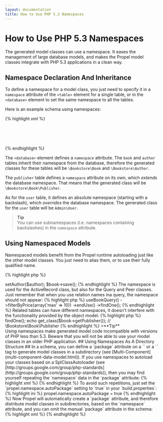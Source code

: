 ```yaml
---
layout: documentation
title: How to Use PHP 5.3 Namespaces
---
```


# How to Use PHP 5.3 Namespaces #

The generated model classes can use a namespace. It eases the management of large database models, and makes the Propel model classes integrate with PHP 5.3 applications in a clean way.

## Namespace Declaration And Inheritance ##

To define a namespace for a model class, you just need to specify it in a `namespace` attribute of the `<table>` element for a single table, or in the `<database>` element to set the same namespace to all the tables.

Here is an example schema using namespaces:

{% highlight xml %}
<?xml version="1.0" encoding="ISO-8859-1" standalone="no"?>
<database name="bookstore" defaultIdMethod="native" namespace="Bookstore">

  <table name="book">
    <column name="id" required="true" primaryKey="true" autoIncrement="true" type="INTEGER" />
    <column name="title" type="VARCHAR" required="true" primaryString="true" />
    <column name="isbn" required="true" type="VARCHAR" size="24" phpName="ISBN" />
    <column name="price" required="false" type="FLOAT" />
    <column name="publisher_id" required="false" type="INTEGER" description="Foreign Key Publisher" />
    <column name="author_id" required="false" type="INTEGER" description="Foreign Key Author" />
    <foreign-key foreignTable="publisher" onDelete="setnull">
      <reference local="publisher_id" foreign="id" />
    </foreign-key>
    <foreign-key foreignTable="author" onDelete="setnull" onUpdate="cascade">
      <reference local="author_id" foreign="id" />
    </foreign-key>
  </table>

  <table name="author">
    <column name="id" required="true" primaryKey="true" autoIncrement="true" type="INTEGER"/>
    <column name="first_name" required="true" type="VARCHAR" size="128" />
    <column name="last_name" required="true" type="VARCHAR" size="128" />
    <column name="email" type="VARCHAR" size="128" />
  </table>

  <table name="publisher" namespace="Book">
    <column name="id" required="true" primaryKey="true" autoIncrement="true" type="INTEGER" />
    <column name="name" required="true" type="VARCHAR" size="128" default="Penguin" />
  </table>

  <table name="user" namespace="\Admin">
    <column name="id" required="true" primaryKey="true" autoIncrement="true" type="INTEGER"/>
    <column name="login" required="true" type="VARCHAR" size="128" />
    <column name="email" type="VARCHAR" size="128" />
  </table>

</database>
{% endhighlight %}

The `<database>` element defines a `namespace` attribute. The `book` and `author` tables inherit their namespace from the database, therefore the generated classes for these tables will be `\Bookstore\Book` and `\Bookstore\Author`.

The `publisher` table defines a `namespace` attribute on its own, which _extends_ the database namespace. That means that the generated class will be `\Bookstore\Book\Publisher`.

As for the `user` table, it defines an absolute namespace (starting with a backslash), which _overrides_ the database namespace. The generated class for the `user` table will be `Admin\User`.

>**Tip**<br />You can use subnamespaces (i.e. namespaces containing backslashes) in the `namespace` attribute.

## Using Namespaced Models ##

Namespaced models benefit from the Propel runtime autoloading just like the other model classes. You just need to alias them, or to use their fully qualified name.

{% highlight php %}
<?php
// use an alias
use Bookstore\Book;
$book = new Book();

// or use fully qualified name
$book = new \Bookstore\Book();
{% endhighlight %}

Relation names forged by Propel don't take the namespace into account. That means that related getter and setters make no mention of it:

{% highlight php %}
<?php
$author = new \Bookstore\Author();
$book = new \Bookstore\Book();
$book->setAuthor($author);
$book->save();
{% endhighlight %}

The namespace is used for the ActiveRecord class, but also for the Query and Peer classes. Just remember that when you use relation names ina query, the namespace should not appear:

{% highlight php %}
<?php
$author = \Bookstore\AuthorQuery::create()
  ->useBookQuery()
    ->filterByPrice(array('max' => 10))
  ->endUse()
  ->findOne();
{% endhighlight %}

Related tables can have different namespaces, it doesn't interfere with the functionality provided by the object model:

{% highlight php %}
<?php
$book = \Bookstore\BookQuery::create()
  ->findOne();
echo get_class($book->getPublisher());
// \Bookstore\Book\Publisher
{% endhighlight %}

>**Tip**<br />Using namespaces make generated model code incompatible with versions of PHP less than 5.3. Beware that you will not be able to use your model classes in an older PHP application.

## Using Namespaces As A Directory Structure ##

In a schema, you can define a `package` attribute on a `<database>` or a `<table>` tag to generate model classes in a subdirectory (see [Multi-Component](multi-component-data-model.html)). If you use namespaces to autoload your classes based on a SplClassAutoloader (see [http://groups.google.com/group/php-standards](http://groups.google.com/group/php-standards)), then you may find yourself repeating the `namespace` data in the `package` attribute:

{% highlight xml %}
<database name="bookstore" defaultIdMethod="native"
  namespace="Foo\Bar" package="Foo.Bar">
{% endhighlight %}

To avoid such repetitions, just set the `propel.namespace.autoPackage` setting to `true` in your `build.properties`:

{% highlight ini %}
propel.namespace.autoPackage = true
{% endhighlight %}

Now Propel will automatically create a `package` attribute, and therefore distribute model classes in subdirectories, based on the `namespace` attribute, and you can  omit the manual `package` attribute in the schema:

{% highlight xml %}
<database name="bookstore" defaultIdMethod="native" namespace="Foo\Bar">
{% endhighlight %}
